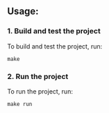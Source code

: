 ## Usage:

### 1. Build and test the project

To build and test the project, run:
```shell
make
```

### 2. Run the project

To run the project, run:
```shell
make run
```
